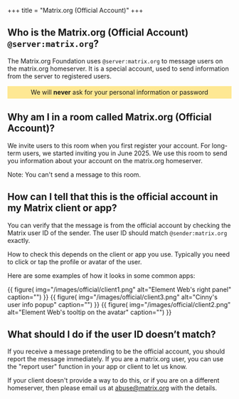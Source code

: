 +++
title = "Matrix.org (Official Account)"
+++

## Who is the Matrix.org (Official Account) <code>@server:matrix.org</code>?

The Matrix.org Foundation uses <code>@server:matrix.org</code> to message users on the matrix.org homeserver. It is a special account, used to send information from the server to registered users.

<div style="text-align: center; padding: .4em 1em; background-color: #ffcb006b;">
We will <b>never</b> ask for your personal information or password
</div>

## Why am I in a room called Matrix.org (Official Account)?

We invite users to this room when you first register your account. For long-term users, we started inviting you in June 2025. We use this room to send you information about your account on the matrix.org homeserver.

Note: You can't send a message to this room.

## How can I tell that this is the official account in my Matrix client or app?

You can verify that the message is from the official account by checking the Matrix user ID of the sender. The user ID should match <code>@sender:matrix.org</code> exactly.

How to check this depends on the client or app you use. Typically you need to click or tap the profile or avatar of the user.

Here are some examples of how it looks in some common apps:

<div style="display:flex; flex-direction:row; flex-wrap: wrap; gap: 8px; align-items: baseline; justify-content: center;">
{{ figure(
    img="/images/official/client1.png"
    alt="Element Web's right panel"
    caption="")
}}
{{ figure(
    img="/images/official/client3.png"
    alt="Cinny's user info popup"
    caption="")
}}
{{ figure(
    img="/images/official/client2.png"
    alt="Element Web's tooltip on the avatar"
    caption="")
}}
</div>

## What should I do if the user ID doesn’t match?

If you receive a message pretending to be the official account, you should report the message immediately. If you are a matrix.org user, you can use the "report user" function in your app or client to let us know.

If your client doesn't provide a way to do this, or if you are on a different homeserver, then please email us at [abuse@matrix.org](mailto:abuse@matrix.org) with the details.
